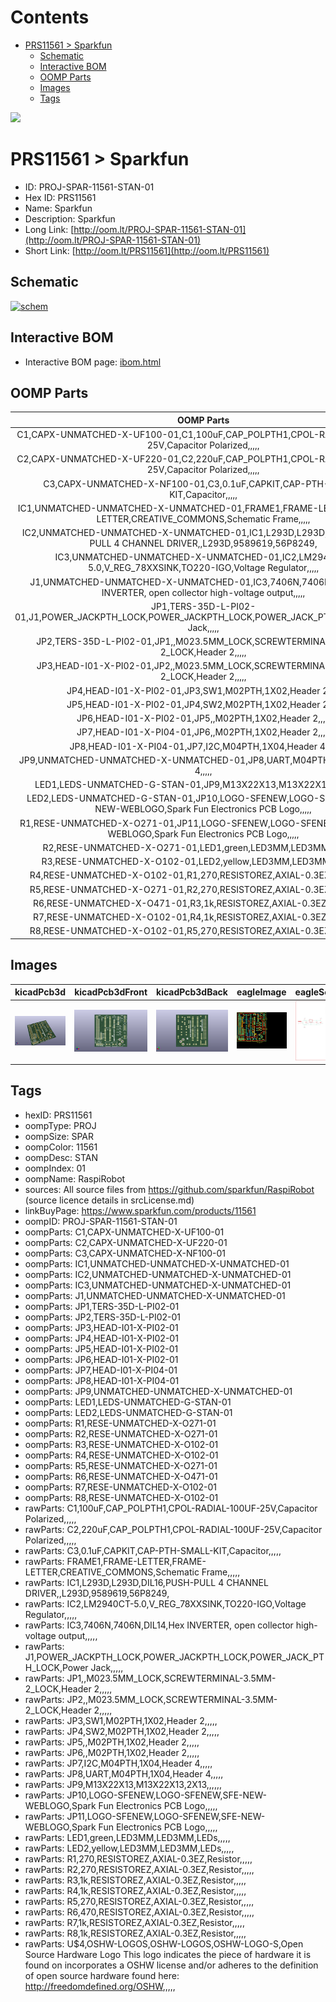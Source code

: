 



Contents
========

* [PRS11561 > Sparkfun](#prs11561--sparkfun)
	* [Schematic](#schematic)
	* [Interactive BOM](#interactive-bom)
	* [OOMP Parts](#oomp-parts)
	* [Images](#images)
	* [Tags](#tags)
  
![][im]
# PRS11561 > Sparkfun

- ID: PROJ-SPAR-11561-STAN-01
- Hex ID: PRS11561
- Name: Sparkfun
- Description: Sparkfun
- Long Link: [http://oom.lt/PROJ-SPAR-11561-STAN-01](http://oom.lt/PROJ-SPAR-11561-STAN-01)
- Short Link: [http://oom.lt/PRS11561](http://oom.lt/PRS11561)

## Schematic
  
[![schem](eagleSchemImage.png)](eagleSchemImage.png)
## Interactive BOM

- Interactive BOM page: [ibom.html](https://htmlpreview.github.io/?https://github.com/oomlout/oomlout_OOMP_projects/blob/main/PROJ-SPAR-11561-STAN-01/kicad/bom/ibom.html)

## OOMP Parts
  

|OOMP Parts|
| :---: |
|C1,CAPX-UNMATCHED-X-UF100-01,C1,100uF,CAP_POLPTH1,CPOL-RADIAL-100UF-25V,Capacitor Polarized,,,,,|
|C2,CAPX-UNMATCHED-X-UF220-01,C2,220uF,CAP_POLPTH1,CPOL-RADIAL-100UF-25V,Capacitor Polarized,,,,,|
|C3,CAPX-UNMATCHED-X-NF100-01,C3,0.1uF,CAPKIT,CAP-PTH-SMALL-KIT,Capacitor,,,,,|
|IC1,UNMATCHED-UNMATCHED-X-UNMATCHED-01,FRAME1,FRAME-LETTER,FRAME-LETTER,CREATIVE_COMMONS,Schematic Frame,,,,,|
|IC2,UNMATCHED-UNMATCHED-X-UNMATCHED-01,IC1,L293D,L293D,DIL16,PUSH-PULL 4 CHANNEL DRIVER,,L293D,9589619,56P8249,|
|IC3,UNMATCHED-UNMATCHED-X-UNMATCHED-01,IC2,LM2940CT-5.0,V_REG_78XXSINK,TO220-IGO,Voltage Regulator,,,,,|
|J1,UNMATCHED-UNMATCHED-X-UNMATCHED-01,IC3,7406N,7406N,DIL14,Hex INVERTER, open collector high-voltage output,,,,,|
|JP1,TERS-35D-L-PI02-01,J1,POWER_JACKPTH_LOCK,POWER_JACKPTH_LOCK,POWER_JACK_PTH_LOCK,Power Jack,,,,,|
|JP2,TERS-35D-L-PI02-01,JP1,,M023.5MM_LOCK,SCREWTERMINAL-3.5MM-2_LOCK,Header 2,,,,,|
|JP3,HEAD-I01-X-PI02-01,JP2,,M023.5MM_LOCK,SCREWTERMINAL-3.5MM-2_LOCK,Header 2,,,,,|
|JP4,HEAD-I01-X-PI02-01,JP3,SW1,M02PTH,1X02,Header 2,,,,,|
|JP5,HEAD-I01-X-PI02-01,JP4,SW2,M02PTH,1X02,Header 2,,,,,|
|JP6,HEAD-I01-X-PI02-01,JP5,,M02PTH,1X02,Header 2,,,,,|
|JP7,HEAD-I01-X-PI04-01,JP6,,M02PTH,1X02,Header 2,,,,,|
|JP8,HEAD-I01-X-PI04-01,JP7,I2C,M04PTH,1X04,Header 4,,,,,|
|JP9,UNMATCHED-UNMATCHED-X-UNMATCHED-01,JP8,UART,M04PTH,1X04,Header 4,,,,,|
|LED1,LEDS-UNMATCHED-G-STAN-01,JP9,M13X22X13,M13X22X13,2X13,,,,,,|
|LED2,LEDS-UNMATCHED-G-STAN-01,JP10,LOGO-SFENEW,LOGO-SFENEW,SFE-NEW-WEBLOGO,Spark Fun Electronics PCB Logo,,,,,|
|R1,RESE-UNMATCHED-X-O271-01,JP11,LOGO-SFENEW,LOGO-SFENEW,SFE-NEW-WEBLOGO,Spark Fun Electronics PCB Logo,,,,,|
|R2,RESE-UNMATCHED-X-O271-01,LED1,green,LED3MM,LED3MM,LEDs,,,,,|
|R3,RESE-UNMATCHED-X-O102-01,LED2,yellow,LED3MM,LED3MM,LEDs,,,,,|
|R4,RESE-UNMATCHED-X-O102-01,R1,270,RESISTOREZ,AXIAL-0.3EZ,Resistor,,,,,|
|R5,RESE-UNMATCHED-X-O271-01,R2,270,RESISTOREZ,AXIAL-0.3EZ,Resistor,,,,,|
|R6,RESE-UNMATCHED-X-O471-01,R3,1k,RESISTOREZ,AXIAL-0.3EZ,Resistor,,,,,|
|R7,RESE-UNMATCHED-X-O102-01,R4,1k,RESISTOREZ,AXIAL-0.3EZ,Resistor,,,,,|
|R8,RESE-UNMATCHED-X-O102-01,R5,270,RESISTOREZ,AXIAL-0.3EZ,Resistor,,,,,|

## Images
  
  

|kicadPcb3d|kicadPcb3dFront|kicadPcb3dBack|eagleImage|eagleSchemImage|
| :---: | :---: | :---: | :---: | :---: |
|[![kicadPcb3d](kicadPcb3d_140.png)](kicadPcb3d.png)|[![kicadPcb3dFront](kicadPcb3dFront_140.png)](kicadPcb3dFront.png)|[![kicadPcb3dBack](kicadPcb3dBack_140.png)](kicadPcb3dBack.png)|[![eagleImage](eagleImage_140.png)](eagleImage.png)|[![eagleSchemImage](eagleSchemImage_140.png)](eagleSchemImage.png)|

## Tags

- hexID: PRS11561
- oompType: PROJ
- oompSize: SPAR
- oompColor: 11561
- oompDesc: STAN
- oompIndex: 01
- oompName: RaspiRobot
- sources: All source files from https://github.com/sparkfun/RaspiRobot (source licence details in srcLicense.md)
- linkBuyPage: https://www.sparkfun.com/products/11561
- oompID: PROJ-SPAR-11561-STAN-01
- oompParts: C1,CAPX-UNMATCHED-X-UF100-01
- oompParts: C2,CAPX-UNMATCHED-X-UF220-01
- oompParts: C3,CAPX-UNMATCHED-X-NF100-01
- oompParts: IC1,UNMATCHED-UNMATCHED-X-UNMATCHED-01
- oompParts: IC2,UNMATCHED-UNMATCHED-X-UNMATCHED-01
- oompParts: IC3,UNMATCHED-UNMATCHED-X-UNMATCHED-01
- oompParts: J1,UNMATCHED-UNMATCHED-X-UNMATCHED-01
- oompParts: JP1,TERS-35D-L-PI02-01
- oompParts: JP2,TERS-35D-L-PI02-01
- oompParts: JP3,HEAD-I01-X-PI02-01
- oompParts: JP4,HEAD-I01-X-PI02-01
- oompParts: JP5,HEAD-I01-X-PI02-01
- oompParts: JP6,HEAD-I01-X-PI02-01
- oompParts: JP7,HEAD-I01-X-PI04-01
- oompParts: JP8,HEAD-I01-X-PI04-01
- oompParts: JP9,UNMATCHED-UNMATCHED-X-UNMATCHED-01
- oompParts: LED1,LEDS-UNMATCHED-G-STAN-01
- oompParts: LED2,LEDS-UNMATCHED-G-STAN-01
- oompParts: R1,RESE-UNMATCHED-X-O271-01
- oompParts: R2,RESE-UNMATCHED-X-O271-01
- oompParts: R3,RESE-UNMATCHED-X-O102-01
- oompParts: R4,RESE-UNMATCHED-X-O102-01
- oompParts: R5,RESE-UNMATCHED-X-O271-01
- oompParts: R6,RESE-UNMATCHED-X-O471-01
- oompParts: R7,RESE-UNMATCHED-X-O102-01
- oompParts: R8,RESE-UNMATCHED-X-O102-01
- rawParts: C1,100uF,CAP_POLPTH1,CPOL-RADIAL-100UF-25V,Capacitor Polarized,,,,,
- rawParts: C2,220uF,CAP_POLPTH1,CPOL-RADIAL-100UF-25V,Capacitor Polarized,,,,,
- rawParts: C3,0.1uF,CAPKIT,CAP-PTH-SMALL-KIT,Capacitor,,,,,
- rawParts: FRAME1,FRAME-LETTER,FRAME-LETTER,CREATIVE_COMMONS,Schematic Frame,,,,,
- rawParts: IC1,L293D,L293D,DIL16,PUSH-PULL 4 CHANNEL DRIVER,,L293D,9589619,56P8249,
- rawParts: IC2,LM2940CT-5.0,V_REG_78XXSINK,TO220-IGO,Voltage Regulator,,,,,
- rawParts: IC3,7406N,7406N,DIL14,Hex INVERTER, open collector high-voltage output,,,,,
- rawParts: J1,POWER_JACKPTH_LOCK,POWER_JACKPTH_LOCK,POWER_JACK_PTH_LOCK,Power Jack,,,,,
- rawParts: JP1,,M023.5MM_LOCK,SCREWTERMINAL-3.5MM-2_LOCK,Header 2,,,,,
- rawParts: JP2,,M023.5MM_LOCK,SCREWTERMINAL-3.5MM-2_LOCK,Header 2,,,,,
- rawParts: JP3,SW1,M02PTH,1X02,Header 2,,,,,
- rawParts: JP4,SW2,M02PTH,1X02,Header 2,,,,,
- rawParts: JP5,,M02PTH,1X02,Header 2,,,,,
- rawParts: JP6,,M02PTH,1X02,Header 2,,,,,
- rawParts: JP7,I2C,M04PTH,1X04,Header 4,,,,,
- rawParts: JP8,UART,M04PTH,1X04,Header 4,,,,,
- rawParts: JP9,M13X22X13,M13X22X13,2X13,,,,,,
- rawParts: JP10,LOGO-SFENEW,LOGO-SFENEW,SFE-NEW-WEBLOGO,Spark Fun Electronics PCB Logo,,,,,
- rawParts: JP11,LOGO-SFENEW,LOGO-SFENEW,SFE-NEW-WEBLOGO,Spark Fun Electronics PCB Logo,,,,,
- rawParts: LED1,green,LED3MM,LED3MM,LEDs,,,,,
- rawParts: LED2,yellow,LED3MM,LED3MM,LEDs,,,,,
- rawParts: R1,270,RESISTOREZ,AXIAL-0.3EZ,Resistor,,,,,
- rawParts: R2,270,RESISTOREZ,AXIAL-0.3EZ,Resistor,,,,,
- rawParts: R3,1k,RESISTOREZ,AXIAL-0.3EZ,Resistor,,,,,
- rawParts: R4,1k,RESISTOREZ,AXIAL-0.3EZ,Resistor,,,,,
- rawParts: R5,270,RESISTOREZ,AXIAL-0.3EZ,Resistor,,,,,
- rawParts: R6,470,RESISTOREZ,AXIAL-0.3EZ,Resistor,,,,,
- rawParts: R7,1k,RESISTOREZ,AXIAL-0.3EZ,Resistor,,,,,
- rawParts: R8,1k,RESISTOREZ,AXIAL-0.3EZ,Resistor,,,,,
- rawParts: U$4,OSHW-LOGOS,OSHW-LOGOS,OSHW-LOGO-S,Open Source Hardware Logo This logo indicates the piece of hardware it is found on incorporates a OSHW license and/or adheres to the definition of open source hardware found here: http://freedomdefined.org/OSHW,,,,,



[im]: kicadPcb3d_450.png
